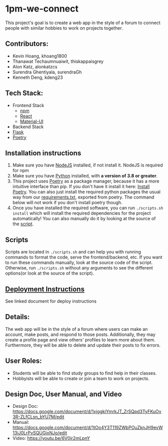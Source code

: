 # 1pm-we-connect
This project's goal is to create a web app in the style of a forum to connect people with similar hobbies to work on projects together.

## Contributors:
- Kevin Hoang, khoang1800
- Thanawat Techaumnuaiwit, thiskappaisgrey
- Alon Katz, alonkatzcs
- Surendra Ghentiyala, surendraGh
- Kenneth Deng, kdeng23

## Tech Stack:
- Frontend Stack
  - [npm](https://www.npmjs.com/ "npm - A package manager for Javscript")
  - [React](https://reactjs.org/ "React - A frontend Javscript framework")
  - [Material-UI](https://material-ui.com/ "Material-UI - A React UI Framework")
- Backend Stack
 - [Flask](https://flask.palletsprojects.com/en/1.1.x/ "Flask - A Python Server framework")
 - [Poetry](https://python-poetry.org/ "Poetry - A package manager for Python(with similar usage to npm, unlike pip)")
## Installation instructions
1. Make sure you have [NodeJS](https://nodejs.org/en/) installed, if not install it. NodeJS is required for npm
2. Make sure you have [Python](https://www.python.org/) installed, with **a version of 3.8 or greater**. 
3. This project uses [Poetry](https://python-poetry.org/docs/) as a package manager, because it has a more intuitive interface than pip. If you don't have it install it here: [Install Poetry](https://python-poetry.org/docs/). You can also just install the required python packages the usual way from our [requirements.txt](./requirements.txt), exported from poetry. The command below will not work if you don't install poetry though.
4. Once you have installed the required software, you can run `./scripts.sh install` which will install the required dependencies for the project automatically! You can also manually do it by looking at the source of the [script](./scripts.sh).
## Scripts
Scripts are located in `./scripts.sh` and can help you with running commands to format the code, serve the frontend/backend, etc. If you want to run these commands manually, look at the source code of the script. Otherwise, run `./scripts.sh` without any arguments to see the different options(or look at the source of the script). 
## [Deployment Instructions](./docs/DEPLOY.md)
See linked document for deploy instructions
## Details: 
The web app will be in the style of a forum where users can make an account, make posts, and respond to those posts. Additionally, they may
create a profile page and view others' profiles to learn more about them. Furthermore, they will be able to delete and update their
posts to fix errors. 

## User Roles:
- Students will be able to find study groups to find help in their classes.
- Hobbyists will be able to create or join a team to work on projects. 

## Design Doc, User Manual, and Video
- Design Doc: https://docs.google.com/document/d/1xjggkiYmrkJT_ZrSQpd3TyFKuOv3R-ZLfCLsn_bYU7M/edit
- Manual: https://docs.google.com/document/d/1tOo4Y3T119ZWbPOuZknJH9evW13iJ0LrPvSQUGixNJo/edit
- Video: https://youtu.be/6V0jr2mLpnY
